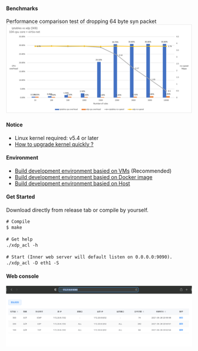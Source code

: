 
#### Benchmarks

Performance comparison test of dropping 64 byte syn packet
![alt benchmarks](./docs/pk.png "iptables vs xdp")

#### Notice
* Linux kernel required: v5.4 or later
* [How to upgrade kernel quickly ?](./docs/environment/upgrade_kernel.md)

#### Environment
* [Build development environment basied on VMs](./docs/environment/build_on_VMs) (Recommended)
* [Build development environment basied on Docker image](./docs/environment/build_on_docker)
* [Build development environment basied on Host](./docs/environment/build_on_host)

#### Get Started

Download directly from release tab or compile by yourself.

```
# Compile
$ make

# Get help
./xdp_acl -h

# Start (Inner web server will default listen on 0.0.0.0:9090).
./xdp_acl -D eth1 -S
```

#### Web console

![alt web console](./docs/console.png "web console")

